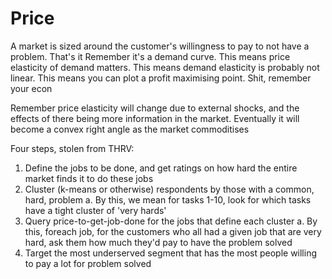 # Price

A market is sized around the customer's willingness to pay to not have a problem. That's it
Remember it's a demand curve. This means price elasticity of demand matters. This means demand elasticity is probably not linear. This means you can plot a profit maximising point. Shit, remember your econ

Remember price elasticity will change due to external shocks, and the effects of there being more information in the market. Eventually it will become a convex right angle as the market commoditises

Four steps, stolen from THRV:

1. Define the jobs to be done, and get ratings on how hard the entire market finds it to do these jobs
2. Cluster (k-means or otherwise) respondents by those with a common, hard, problem
    a. By this, we mean for tasks 1-10, look for which tasks have a tight cluster of 'very hards'
3. Query price-to-get-job-done for the jobs that define each cluster
    a. By this, foreach job, for the customers who all had a given job that are very hard, ask them how much they'd pay to have the problem solved
4. Target the most underserved segment that has the most people willing to pay a lot for problem solved
